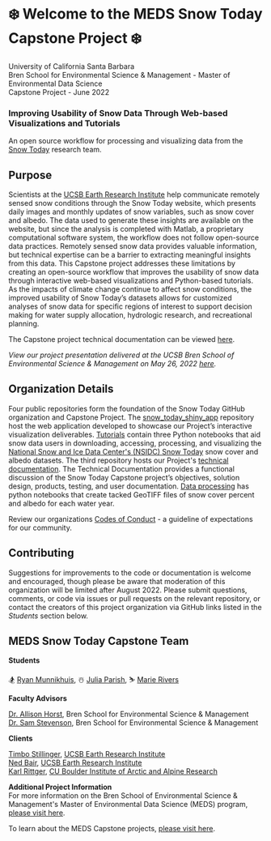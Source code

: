 # ❄️ Welcome to the MEDS Snow Today Capstone Project ❄️

University of California Santa Barbara<br>
Bren School for Environmental Science & Management - Master of Environmental Data Science <br>
Capstone Project - June 2022

### Improving Usability of Snow Data Through Web-based Visualizations and Tutorials
An open source workflow for processing and visualizing data from the [Snow Today](https://nsidc.org/reports/snow-today) research team. 

## Purpose

Scientists at the [UCSB Earth Research Institute](https://www.eri.ucsb.edu/) help communicate remotely sensed snow conditions through the Snow Today website, which presents daily images and monthly updates of snow variables, such as snow cover and albedo. The data used to generate these insights are available on the website, but since the analysis is completed with Matlab, a proprietary computational software system, the workflow does not follow open-source data practices. Remotely sensed snow data provides valuable information, but technical expertise can be a barrier to extracting meaningful insights from this data. This Capstone project addresses these limitations by creating an open-source workflow that improves the usability of snow data through interactive web-based visualizations and Python-based tutorials. As the impacts of climate change continue to affect snow conditions, the improved usability of Snow Today’s datasets allows for customized analyses of snow data for specific regions of interest to support decision making for water supply allocation, hydrologic research, and recreational planning. 

The Capstone project technical documentation can be viewed [here](https://medssnowtoday.github.io/Technical_Documentation/).

*View our project presentation delivered at the UCSB Bren School of Environmental Science & Management on May 26, 2022 [here](https://docs.google.com/presentation/d/e/2PACX-1vSTkyZ4s4HSoEGj-ChDFdXMSpLMUVMtDysy-05QCkDtOm3_xyc7wBcae3zqllXPxSlb46HSGXOvewi7/pub?start=false&loop=false&delayms=3000).*

## Organization Details

Four public repositories form the foundation of the Snow Today GitHub organization and Capstone Project. The [snow_today_shiny_app](https://github.com/MEDSsnowtoday/snow_today_shiny_app) repository host the web application developed to showcase our Project’s interactive visualization deliverables. [Tutorials](https://github.com/MEDSsnowtoday/Tutorials) contain three Python notebooks that aid snow data users in downloading, accessing, processing, and visualizing the [National Snow and Ice Data Center's (NSIDC) Snow Today](https://nsidc.org/reports/snow-today)  snow cover and albedo datasets. The third repository hosts our Project's [technical documentation](https://github.com/MEDSsnowtoday/Technical_Documentation). The Technical Documentation provides a functional discussion of the Snow Today Capstone project’s objectives, solution design, products, testing, and user documentation. [Data processing](https://github.com/MEDSsnowtoday/data_processing) has python notebooks that create tacked GeoTIFF files of snow cover percent and albedo for each water year. 
 

Review our organizations [Codes of Conduct](https://github.com/MEDSsnowtoday/.github/blob/main/CODE_OF_CONDUCT.md) - a guideline of expectations for our community.

## Contributing

Suggestions for improvements to the code or documentation is welcome and encouraged, though please be aware that moderation of this organization will be limited after August 2022. Please submit questions, comments, or code via issues or pull requests on the relevant repository, or contact the creators of this project organization via GitHub links listed in the *Students* section below. 

## MEDS Snow Today Capstone Team

**Students**

🏂 [Ryan Munnikhuis](https://github.com/RyanMunnikhuis), ☃️ [Julia Parish](https://github.com/juliaparish), ⛷️ [Marie Rivers](https://github.com/marierivers)

**Faculty Advisors**

[Dr. Allison Horst](https://github.com/allisonhorst), Bren School for Environmental Science & Management<br>
[Dr. Sam Stevenson](https://github.com/samanthastevenson), Bren School for Environmental Science & Management

**Clients**

[Timbo Stillinger](https://github.com/Timbo-Stillinger), [UCSB Earth Research Institute](https://www.eri.ucsb.edu/)<br>
[Ned Bair](https://github.com/edwardbair), [UCSB Earth Research Institute](https://www.eri.ucsb.edu/)<br>
[Karl Rittger](https://github.com/krittger), [CU Boulder Institute of Arctic and Alpine Research](https://instaar.colorado.edu/)

**Additional Project Information** <br>
For more information on the Bren School of Environmental Science & Management's Master of Environmental Data Science (MEDS) program, [please visit here](https://bren.ucsb.edu/masters-programs/master-environmental-data-science).

To learn about the MEDS Capstone projects, [please visit here](https://bren.ucsb.edu/masters-programs/master-environmental-data-science/meds-capstone-projects).

